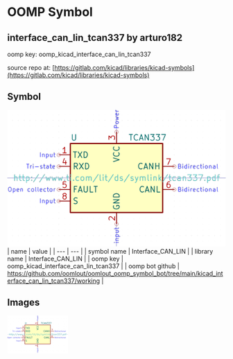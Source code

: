 # OOMP Symbol  
## interface_can_lin_tcan337  by arturo182  
  
oomp key: oomp_kicad_interface_can_lin_tcan337  
  
source repo at: [https://gitlab.com/kicad/libraries/kicad-symbols](https://gitlab.com/kicad/libraries/kicad-symbols)  
## Symbol  
  
[![working.png](working_600.png)](working.png)  
| name | value | 
| --- | --- | 
| symbol name | Interface_CAN_LIN | 
| library name | Interface_CAN_LIN | 
| oomp key | oomp_kicad_interface_can_lin_tcan337 | 
| oomp bot github | https://github.com/oomlout/oomlout_oomp_symbol_bot/tree/main/kicad_interface_can_lin_tcan337/working | 
## Images  
  
[![working.png](working_140.png)](working.png)  
